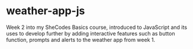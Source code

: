 # weather-app-js
Week 2 into my SheCodes Basics course, introduced to JavaScript and its uses to develop further by adding interactive features such as button function, prompts and alerts to the weather app from week 1.

